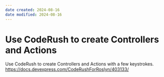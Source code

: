 ```yaml
---
date created: 2024-08-16
date modified: 2024-08-16
---
```

# Use CodeRush to create Controllers and Actions

Use CodeRush to create Controllers and Actions with a few keystrokes.
https://docs.devexpress.com/CodeRushForRoslyn/403133/
